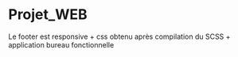 # Projet_WEB

Le footer est responsive + css obtenu après compilation du SCSS + application bureau fonctionnelle 
